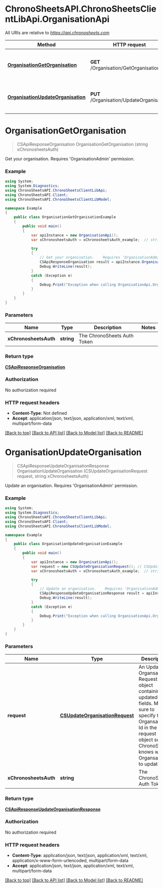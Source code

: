 # ChronoSheetsAPI.ChronoSheetsClientLibApi.OrganisationApi

All URIs are relative to *https://api.chronosheets.com*

Method | HTTP request | Description
------------- | ------------- | -------------
[**OrganisationGetOrganisation**](OrganisationApi.md#organisationgetorganisation) | **GET** /Organisation/GetOrganisation | Get your organisation.    Requires &#39;OrganisationAdmin&#39; permission.
[**OrganisationUpdateOrganisation**](OrganisationApi.md#organisationupdateorganisation) | **PUT** /Organisation/UpdateOrganisation | Update an organisation.    Requires &#39;OrganisationAdmin&#39; permission.


<a name="organisationgetorganisation"></a>
# **OrganisationGetOrganisation**
> CSApiResponseOrganisation OrganisationGetOrganisation (string xChronosheetsAuth)

Get your organisation.    Requires 'OrganisationAdmin' permission.

### Example
```csharp
using System;
using System.Diagnostics;
using ChronoSheetsAPI.ChronoSheetsClientLibApi;
using ChronoSheetsAPI.Client;
using ChronoSheetsAPI.ChronoSheetsClientLibModel;

namespace Example
{
    public class OrganisationGetOrganisationExample
    {
        public void main()
        {
            var apiInstance = new OrganisationApi();
            var xChronosheetsAuth = xChronosheetsAuth_example;  // string | The ChronoSheets Auth Token

            try
            {
                // Get your organisation.    Requires 'OrganisationAdmin' permission.
                CSApiResponseOrganisation result = apiInstance.OrganisationGetOrganisation(xChronosheetsAuth);
                Debug.WriteLine(result);
            }
            catch (Exception e)
            {
                Debug.Print("Exception when calling OrganisationApi.OrganisationGetOrganisation: " + e.Message );
            }
        }
    }
}
```

### Parameters

Name | Type | Description  | Notes
------------- | ------------- | ------------- | -------------
 **xChronosheetsAuth** | **string**| The ChronoSheets Auth Token | 

### Return type

[**CSApiResponseOrganisation**](CSApiResponseOrganisation.md)

### Authorization

No authorization required

### HTTP request headers

 - **Content-Type**: Not defined
 - **Accept**: application/json, text/json, application/xml, text/xml, multipart/form-data

[[Back to top]](#) [[Back to API list]](../README.md#documentation-for-api-endpoints) [[Back to Model list]](../README.md#documentation-for-models) [[Back to README]](../README.md)

<a name="organisationupdateorganisation"></a>
# **OrganisationUpdateOrganisation**
> CSApiResponseUpdateOrganisationResponse OrganisationUpdateOrganisation (CSUpdateOrganisationRequest request, string xChronosheetsAuth)

Update an organisation.    Requires 'OrganisationAdmin' permission.

### Example
```csharp
using System;
using System.Diagnostics;
using ChronoSheetsAPI.ChronoSheetsClientLibApi;
using ChronoSheetsAPI.Client;
using ChronoSheetsAPI.ChronoSheetsClientLibModel;

namespace Example
{
    public class OrganisationUpdateOrganisationExample
    {
        public void main()
        {
            var apiInstance = new OrganisationApi();
            var request = new CSUpdateOrganisationRequest(); // CSUpdateOrganisationRequest | An Update Organsation Request object containing updated fields.  Make sure to specify the Organsation Id in the request object so that ChronoSheets knows which Organsation to update
            var xChronosheetsAuth = xChronosheetsAuth_example;  // string | The ChronoSheets Auth Token

            try
            {
                // Update an organisation.    Requires 'OrganisationAdmin' permission.
                CSApiResponseUpdateOrganisationResponse result = apiInstance.OrganisationUpdateOrganisation(request, xChronosheetsAuth);
                Debug.WriteLine(result);
            }
            catch (Exception e)
            {
                Debug.Print("Exception when calling OrganisationApi.OrganisationUpdateOrganisation: " + e.Message );
            }
        }
    }
}
```

### Parameters

Name | Type | Description  | Notes
------------- | ------------- | ------------- | -------------
 **request** | [**CSUpdateOrganisationRequest**](CSUpdateOrganisationRequest.md)| An Update Organsation Request object containing updated fields.  Make sure to specify the Organsation Id in the request object so that ChronoSheets knows which Organsation to update | 
 **xChronosheetsAuth** | **string**| The ChronoSheets Auth Token | 

### Return type

[**CSApiResponseUpdateOrganisationResponse**](CSApiResponseUpdateOrganisationResponse.md)

### Authorization

No authorization required

### HTTP request headers

 - **Content-Type**: application/json, text/json, application/xml, text/xml, application/x-www-form-urlencoded, multipart/form-data
 - **Accept**: application/json, text/json, application/xml, text/xml, multipart/form-data

[[Back to top]](#) [[Back to API list]](../README.md#documentation-for-api-endpoints) [[Back to Model list]](../README.md#documentation-for-models) [[Back to README]](../README.md)

